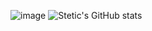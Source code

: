![image](https://user-images.githubusercontent.com/91694520/200121495-29708815-32e8-4073-9010-5c76bba6976f.png) ![Stetic's GitHub stats](https://github-readme-stats.vercel.app/api?username=Stetics&show_icons=true&theme=radical)


